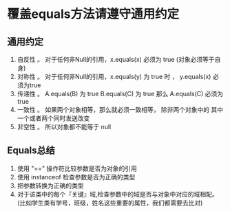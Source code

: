 # 覆盖equals方法请遵守通用约定

## 通用约定

1. 自反性 。 对于任何非Null的引用，x.equals(x) 必须为 true (对象必须等于自身)
2. 对称性 。 对于任何非Null的引用，x.equals(y) 为 true 时 ， y.equals(x) 必须为true
3. 传递性 。 A.equals(B) 为 true B.equals(C) 为 true 那么 A.equals(C) 必须为true
4. 一致性 。 如果两个对象相等，那么就必须一致相等， 除非两个对象中的 其中一个或者两个同时发送改变
5. 非空性 。 所以对象都不能等于 null 

## Equals总结

1. 使用 "==" 操作符比较参数是否为对象的引用
2. 使用 instanceof 检查参数是否为正确的类型
3. 把参数转换为正确的类型
4. 对于该类中的每个『关键』域,检查参数中的域是否与对象中对应的域相配。(比如学生类有学号，班级，姓名这些重要的属性，我们都需要去比对)

